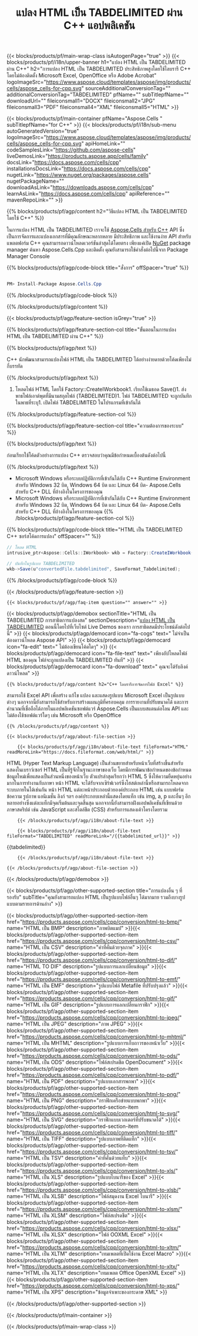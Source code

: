﻿---
title: แปลง HTML เป็น TABDELIMITED ผ่าน C++ แอปพลิเคชัน 
url: /th/cpp/conversion/html-to-tabdelimited/ 
description: ตัวอย่างโค้ดการแปลง C++ สำหรับเอกสาร HTML เป็นรูปแบบ TABDELIMITED โปรแกรมเมอร์สามารถใช้ซอร์สโค้ดนี้สำหรับการแปลงชุด HTML เป็น TABDELIMITED ภายในแอปพลิเคชัน C++ ใดๆ
---
{{< blocks/products/pf/main-wrap-class isAutogenPage="true" >}}
{{< blocks/products/pf/i18n/upper-banner h1="แปลง HTML เป็น TABDELIMITED ผ่าน C++" h2="การแปลง HTML เป็น TABDELIMITED ประสิทธิภาพสูงโดยใช้ไลบรารี C++ โดยไม่ต้องติดตั้ง Microsoft Excel, OpenOffice หรือ Adobe Acrobat" logoImageSrc="https://www.aspose.cloud/templates/aspose/img/products/cells/aspose_cells-for-cpp.svg" sourceAdditionalConversionTag="" additionalConversionTag="TABDELIMITED" pfName="" subTitlepfName="" downloadUrl="" fileiconsmall1="DOCX" fileiconsmall2="JPG" fileiconsmall3="PDF" fileiconsmall4="XML" fileiconsmall5="HTML" >}}

{{< blocks/products/pf/main-container pfName="Aspose.Cells " subTitlepfName="for C++" >}}
{{< blocks/products/pf/i18n/sub-menu autoGeneratedVersion="true" logoImageSrc="https://www.aspose.cloud/templates/aspose/img/products/cells/aspose_cells-for-cpp.svg" apiHomeLink="" codeSamplesLink="https://github.com/aspose-cells" liveDemosLink="https://products.aspose.app/cells/family" docsLink="https://docs.aspose.com/cells/cpp" installationsDocsLink="https://docs.aspose.com/cells/cpp" nugetLink="https://www.nuget.org/packages/aspose.cells" nugetPackageName="" downloadAsLink="https://downloads.aspose.com/cells/cpp" learnAsLink="https://docs.aspose.com/cells/cpp" apiReference="" mavenRepoLink="" >}}

{{% blocks/products/pf/agp/content h2="วิธีแปลง HTML เป็น TABDELIMITED โดยใช้ C++" %}}

 ในการแปลง HTML เป็น TABDELIMITED เราจะใช้
 [Aspose.Cells สำหรับ C++](https://products.aspose.com/cells/cpp) 
 API ซึ่งเป็นการจัดการและแปลงเอกสารที่มีคุณลักษณะหลากหลาย มีประสิทธิภาพ และใช้งานง่าย API สำหรับแพลตฟอร์ม C++ คุณสามารถดาวน์โหลดเวอร์ชันล่าสุดได้โดยตรง เพียงแค่เปิด
 [NuGet](https://www.nuget.org/packages/aspose.cells) 
 package manager ค้นหา
 Aspose.Cells.Cpp 
 และติดตั้ง คุณยังสามารถใช้คำสั่งต่อไปนี้จาก Package Manager Console

{{% blocks/products/pf/agp/code-block title="สั่งการ" offSpacer="true" %}}

```cs

PM> Install-Package Aspose.Cells.Cpp


```

{{% /blocks/products/pf/agp/code-block %}}

{{% /blocks/products/pf/agp/content %}}

{{< blocks/products/pf/agp/feature-section isGrey="true" >}}

{{% blocks/products/pf/agp/feature-section-col title="ขั้นตอนในการแปลง HTML เป็น TABDELIMITED ผ่าน C++" %}}

{{% blocks/products/pf/agp/text %}}

 C++ นักพัฒนาสามารถแปลงไฟล์ HTML เป็น TABDELIMITED ได้อย่างง่ายดายด้วยโค้ดเพียงไม่กี่บรรทัด

{{% /blocks/products/pf/agp/text %}}

1. โหลดไฟล์ HTML โดยใช้ Factory::CreateIWorkbook1. เรียกใช้เมธอด Save()1. ส่งพาธไฟล์เอาต์พุตที่มีนามสกุลไฟล์ (TABDELIMITED)1. ไฟล์ TABDELIMITED จะถูกบันทึกในพาธที่ระบุ1. เปิดไฟล์ TABDELIMITED ในโปรแกรมที่เข้ากันได้

{{% /blocks/products/pf/agp/feature-section-col %}}

{{% blocks/products/pf/agp/feature-section-col title="ความต้องการของระบบ" %}}

{{% blocks/products/pf/agp/text %}}

 ก่อนเรียกใช้โค้ดตัวอย่างการแปลง C++ ตรวจสอบว่าคุณมีข้อกำหนดเบื้องต้นดังต่อไปนี้

{{% /blocks/products/pf/agp/text %}}

- Microsoft Windows หรือระบบปฏิบัติการที่เข้ากันได้กับ C++ Runtime Environment สำหรับ Windows 32 บิต, Windows 64 บิต และ Linux 64 บิต- Aspose.Cells สำหรับ C++ DLL ที่อ้างอิงในโครงการของคุณ
- Microsoft Windows หรือระบบปฏิบัติการที่เข้ากันได้กับ C++ Runtime Environment สำหรับ Windows 32 บิต, Windows 64 บิต และ Linux 64 บิต- Aspose.Cells สำหรับ C++ DLL ที่อ้างอิงในโครงการของคุณ
{{% /blocks/products/pf/agp/feature-section-col %}}

{{% blocks/products/pf/agp/code-block title="HTML เป็น TABDELIMITED C++ ซอร์สโค้ดการแปลง" offSpacer="" %}}

```cs
// โหลด HTML
intrusive_ptr<Aspose::Cells::IWorkbook> wkb = Factory::CreateIWorkbook(u"sourceFile.html");

// บันทึกในรูปแบบ TABDELIMITED
wkb->Save(u"convertedFile.tabdelimited", SaveFormat_Tabdelimited);


```

{{% /blocks/products/pf/agp/code-block %}}

{{< /blocks/products/pf/agp/feature-section >}}

    {{< blocks/products/pf/agp/faq-item question="" answer="" >}}
 

<!-- aboutfile Starts -->

{{< blocks/products/pf/agp/demobox sectionTitle="HTML เป็น TABDELIMITED การสาธิตการแปลงสด" sectionDescription="[แปลง HTML เป็น TABDELIMITED](https://products.aspose.app/cells/conversion/html-to-tabdelimited) ตอนนี้โดยไปที่เว็บไซต์ Live Demos ของเรา การสาธิตสดมีประโยชน์ดังต่อไปนี้" >}}
        {{< blocks/products/pf/agp/democard icon="fa-cogs" text=" ไม่จำเป็นต้องดาวน์โหลด Aspose API" >}}
        {{< blocks/products/pf/agp/democard icon="fa-edit" text=" ไม่ต้องเขียนโค้ดใดๆ" >}}
        {{< blocks/products/pf/agp/democard icon="fa-file-text" text=" เพียงอัปโหลดไฟล์ HTML ของคุณ ไฟล์จะถูกแปลงเป็น TABDELIMITED ทันที" >}}
        {{< blocks/products/pf/agp/democard icon="fa-download" text=" คุณจะได้รับลิงค์ดาวน์โหลด" >}}

    {{% blocks/products/pf/agp/content h2="C++ ไลบรารีการจัดการไฟล์ Excel" %}}

 สามารถใช้ Excel API เพื่อสร้าง แก้ไข แปลง และแสดงรูปแบบ Microsoft Excel เป็นรูปแบบต่างๆ นอกจากนี้ยังสามารถใช้สำหรับการสร้างแผนภูมิที่ครอบคลุม การรายงานที่ปรับขนาดได้ และการคำนวณที่เชื่อถือได้ภายในแอปพลิเคชันซอฟต์แวร์ Aspose.Cells เป็นแบบสแตนด์อโลน API และไม่ต้องใช้ซอฟต์แวร์ใดๆ เช่น Microsoft หรือ OpenOffice  



    {{% /blocks/products/pf/agp/content %}}

    {{< blocks/products/pf/agp/about-file-section >}}

        {{< blocks/products/pf/agp/i18n/about-file-text fileFormat="HTML" readMoreLink="https://docs.fileformat.com/web/html/" >}}

HTML (Hyper Text Markup Language) เป็นส่วนขยายสำหรับหน้าเว็บที่สร้างขึ้นสำหรับแสดงในเบราว์เซอร์ HTML เป็นที่รู้จักในฐานะภาษาของเว็บ โดยมีการพัฒนาข้อกำหนดของข้อกำหนดข้อมูลใหม่เพื่อแสดงเป็นส่วนหนึ่งของหน้าเว็บ ตัวแปรล่าสุดเรียกว่า HTML 5 ซึ่งให้ความยืดหยุ่นอย่างมากในการทำงานกับภาษา หน้า HTML จะได้รับจากเซิร์ฟเวอร์ซึ่งโฮสต์เหล่านี้หรือสามารถโหลดจากระบบภายในได้เช่นกัน หน้า HTML แต่ละหน้าประกอบด้วยองค์ประกอบ HTML เช่น แบบฟอร์ม ข้อความ รูปภาพ แอนิเมชั่น ลิงก์ ฯลฯ องค์ประกอบเหล่านี้แสดงโดยแท็ก เช่น img, a, p และอื่นๆ อีกหลายอย่างซึ่งแต่ละแท็กมีจุดเริ่มต้นและจุดสิ้นสุด นอกจากนี้ยังสามารถฝังแอปพลิเคชันที่เขียนด้วยภาษาสคริปต์ เช่น JavaScript และสไตล์ชีต (CSS) สำหรับการแสดงเค้าโครงโดยรวม

        {{< /blocks/products/pf/agp/i18n/about-file-text >}}

        {{< blocks/products/pf/agp/i18n/about-file-text fileFormat="TABDELIMITED" readMoreLink="/{{tabdelimited_url}}" >}}

{{tabdelimited}}

        {{< /blocks/products/pf/agp/i18n/about-file-text >}}

    {{< /blocks/products/pf/agp/about-file-section >}}

{{< /blocks/products/pf/agp/demobox >}}

<!-- aboutfile Ends -->

{{< blocks/products/pf/agp/other-supported-section title="การแปลงอื่น ๆ ที่รองรับ" subTitle="คุณยังสามารถแปลง HTML เป็นรูปแบบไฟล์อื่นๆ ได้มากมาย รวมถึงบางรูปแบบตามรายการด้านล่าง" >}}

{{< blocks/products/pf/agp/other-supported-section-item href="https://products.aspose.com/cells/cpp/conversion/html-to-bmp/" name="HTML เป็น BMP" description="ภาพบิตแมป" >}}{{< blocks/products/pf/agp/other-supported-section-item href="https://products.aspose.com/cells/cpp/conversion/html-to-csv/" name="HTML เป็น CSV" description="ค่าที่คั่นด้วยจุลภาค" >}}{{< blocks/products/pf/agp/other-supported-section-item href="https://products.aspose.com/cells/cpp/conversion/html-to-dif/" name="HTML TO DIF" description="รูปแบบการแลกเปลี่ยนข้อมูล" >}}{{< blocks/products/pf/agp/other-supported-section-item href="https://products.aspose.com/cells/cpp/conversion/html-to-emf/" name="HTML เป็น EMF" description="รูปแบบไฟล์ Metafile ที่ปรับปรุงแล้ว" >}}{{< blocks/products/pf/agp/other-supported-section-item href="https://products.aspose.com/cells/cpp/conversion/html-to-gif/" name="HTML เป็น GIF" description="รูปแบบการแลกเปลี่ยนกราฟิก" >}}{{< blocks/products/pf/agp/other-supported-section-item href="https://products.aspose.com/cells/cpp/conversion/html-to-jpeg/" name="HTML เป็น JPEG" description="ภาพ JPEG" >}}{{< blocks/products/pf/agp/other-supported-section-item href="https://products.aspose.com/cells/cpp/conversion/html-to-mhtml/" name="HTML เป็น MHTML" description="รูปแบบการเก็บถาวรของหน้าเว็บ" >}}{{< blocks/products/pf/agp/other-supported-section-item href="https://products.aspose.com/cells/cpp/conversion/html-to-ods/" name="HTML เป็น ODS" description="ไฟล์สเปรดชีต OpenDocument" >}}{{< blocks/products/pf/agp/other-supported-section-item href="https://products.aspose.com/cells/cpp/conversion/html-to-pdf/" name="HTML เป็น PDF" description="รูปแบบเอกสารพกพา" >}}{{< blocks/products/pf/agp/other-supported-section-item href="https://products.aspose.com/cells/cpp/conversion/html-to-png/" name="HTML เป็น PNG" description="กราฟิกเครือข่ายแบบพกพา" >}}{{< blocks/products/pf/agp/other-supported-section-item href="https://products.aspose.com/cells/cpp/conversion/html-to-svg/" name="HTML เป็น SVG" description="กราฟิกแบบเวกเตอร์ที่ปรับขนาดได้" >}}{{< blocks/products/pf/agp/other-supported-section-item href="https://products.aspose.com/cells/cpp/conversion/html-to-tiff/" name="HTML เป็น TIFF" description="รูปแบบภาพที่ติดแท็ก" >}}{{< blocks/products/pf/agp/other-supported-section-item href="https://products.aspose.com/cells/cpp/conversion/html-to-tsv/" name="HTML เป็น TSV" description="ค่าที่คั่นด้วยแท็บ" >}}{{< blocks/products/pf/agp/other-supported-section-item href="https://products.aspose.com/cells/cpp/conversion/html-to-xls/" name="HTML เป็น XLS" description="รูปแบบไบนารีของ Excel" >}}{{< blocks/products/pf/agp/other-supported-section-item href="https://products.aspose.com/cells/cpp/conversion/html-to-xlsb/" name="HTML เป็น XLSB" description="ไฟล์สมุดงาน Excel ไบนารี" >}}{{< blocks/products/pf/agp/other-supported-section-item href="https://products.aspose.com/cells/cpp/conversion/html-to-xlsm/" name="HTML เป็น XLSM" description="ไฟล์สเปรดชีต" >}}{{< blocks/products/pf/agp/other-supported-section-item href="https://products.aspose.com/cells/cpp/conversion/html-to-xlsx/" name="HTML เป็น XLSX" description="ไฟล์ OOXML Excel" >}}{{< blocks/products/pf/agp/other-supported-section-item href="https://products.aspose.com/cells/cpp/conversion/html-to-xltm/" name="HTML เป็น XLTM" description="เทมเพลตที่เปิดใช้งาน Excel Macro" >}}{{< blocks/products/pf/agp/other-supported-section-item href="https://products.aspose.com/cells/cpp/conversion/html-to-xltx/" name="HTML เป็น XLTX" description="เทมเพลต Office OpenXML Excel" >}}{{< blocks/products/pf/agp/other-supported-section-item href="https://products.aspose.com/cells/cpp/conversion/html-to-xps/" name="HTML เป็น XPS" description="ข้อมูลจำเพาะของกระดาษ XML" >}}

{{< /blocks/products/pf/agp/other-supported-section >}}

{{< /blocks/products/pf/main-container >}}
    
{{< /blocks/products/pf/main-wrap-class >}}